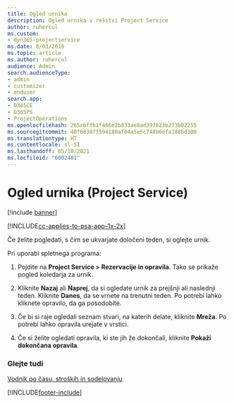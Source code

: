 ```yaml
---
title: Ogled urnika
description: Ogled urnika v rešitvi Project Service
author: ruhercul
ms.custom:
- dyn365-projectservice
ms.date: 8/03/2018
ms.topic: article
ms.author: ruhercul
audience: Admin
search.audienceType:
- admin
- customizer
- enduser
search.app:
- D365CE
- D365PS
- ProjectOperations
ms.openlocfilehash: 265c6ffb1f466e2b833ae8ad397623b273b02255
ms.sourcegitcommit: 40f68387f594180af64a5e5c748b6efa188bd300
ms.translationtype: HT
ms.contentlocale: sl-SI
ms.lasthandoff: 05/10/2021
ms.locfileid: "6002481"
---
```

# <a name="view-your-schedule-project-service"></a>Ogled urnika (Project Service)

[!include [banner](../includes/psa-now-project-operations.md)]

[!INCLUDE[cc-applies-to-psa-app-1x-2x](../includes/cc-applies-to-psa-app-1x-2x.md)]

Če želite pogledati, s čim se ukvarjate določeni teden, si oglejte urnik.  
  
 Pri uporabi spletnega programa:  
  
1.  Pojdite na **Project Service > Rezervacije in opravila**. Tako se prikaže pogled koledarja za urnik.  
  
2.  Kliknite **Nazaj** ali **Naprej**, da si ogledate urnik za prejšnji ali naslednji teden. Kliknite **Danes**, da se vrnete na trenutni teden. Po potrebi lahko kliknete opravilo, da ga posodobite.  
  
3.  Če bi si raje ogledali seznam stvari, na katerih delate, kliknite **Mreža**. Po potrebi lahko opravila urejate v vrstici.  
  
4.  Če si želite ogledati opravila, ki ste jih že dokončali, kliknite **Pokaži dokončana opravila**.  
  
### <a name="see-also"></a>Glejte tudi  
 [Vodnik po času, stroških in sodelovanju](../psa/time-expense-collaboration-guide.md)


[!INCLUDE[footer-include](../includes/footer-banner.md)]